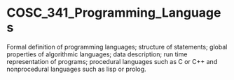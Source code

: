 # COSC_341_Programming_Languages
Formal definition of programming languages; structure of statements; global properties of algorithmic languages; data description; run time representation of programs; procedural languages such as C or C++ and nonprocedural languages such as lisp or prolog.
